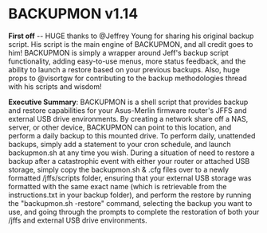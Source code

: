 # BACKUPMON v1.14
**First off** -- HUGE thanks to @Jeffrey Young for sharing his original backup script. His script is the main engine of BACKUPMON, and all credit goes to him! BACKUPMON is simply a wrapper around Jeff's backup script functionality, adding easy-to-use menus, more status feedback, and the ability to launch a restore based on your previous backups. Also, huge props to @visortgw for contributing to the backup methodologies thread with his scripts and wisdom!

**Executive Summary**: BACKUPMON is a shell script that provides backup and restore capabilities for your Asus-Merlin firmware router's JFFS and external USB drive environments. By creating a network share off a NAS, server, or other device, BACKUPMON can point to this location, and perform a daily backup to this mounted drive. To perform daily, unattended backups, simply add a statement to your cron schedule, and launch backupmon.sh at any time you wish. During a situation of need to restore a backup after a catastrophic event with either your router or attached USB storage, simply copy the backupmon.sh & .cfg files over to a newly formatted /jffs/scripts folder, ensuring that your external USB storage was formatted with the same exact name (which is retrievable from the instructions.txt in your backup folder), and perform the restore by running the "backupmon.sh -restore" command, selecting the backup you want to use, and going through the prompts to complete the restoration of both your /jffs and external USB drive environments.
